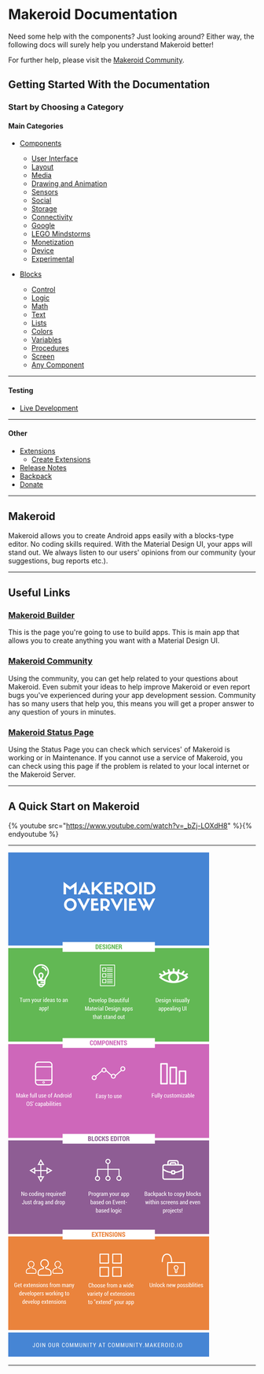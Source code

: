 # Makeroid Documentation

Need some help with the components? Just looking around? Either way, the following docs will surely help you understand Makeroid better!

For further help, please visit the [Makeroid Community](https://community.makeroid.io).

## Getting Started With the Documentation

### Start by Choosing a Category

#### Main Categories

* [Components](https://docs.makeroid.io/components.html)

  * [User Interface](https://docs.makeroid.io/components/user-interface.html)
  * [Layout](https://docs.makeroid.io/components/layout.html)
  * [Media](https://docs.makeroid.io/components/media.html)
  * [Drawing and Animation](https://docs.makeroid.io/components/drawing-and-animation.html)
  * [Sensors](https://docs.makeroid.io/components/sensors.html)
  * [Social](https://docs.makeroid.io/components/social.html)
  * [Storage](https://docs.makeroid.io/components/storage.html)
  * [Connectivity](https://docs.makeroid.io/components/connectivity.html)
  * [Google](//components/google.md)
  * [LEGO Mindstorms](https://docs.makeroid.io/components/lego-mindstorms.html)
  * [Monetization](https://docs.makeroid.io/components/monetization.html)
  * [Device](https://docs.makeroid.io/components/device.html)
  * [Experimental](https://docs.makeroid.io/components/experimental.html)

* [Blocks]()

  * [Control]()
  * [Logic]()
  * [Math]()
  * [Text]()
  * [Lists]()
  * [Colors]()
  * [Variables]()
  * [Procedures]()
  * [Screen]()
  * [Any Component]()

---

#### Testing

* [Live Development]()

---

#### Other

* [Extensions]()
  * [Create Extensions]()
* [Release Notes]()
* [Backpack]()
* [Donate]()

---

## Makeroid

Makeroid allows you to create Android apps easily with a blocks-type editor. No coding skills required. With the Material Design UI, your apps will stand out. We always listen to our users' opinions from our community \(your suggestions, bug reports etc.\).

---

## Useful Links

### [Makeroid Builder](http://builder.makeroid.io)

This is the page you're going to use to build apps. This is main app that allows you to create anything you want with a Material Design UI.

### [Makeroid Community](https://community.makeroid.io)

Using the community, you can get help related to your questions about Makeroid. Even submit your ideas to help improve Makeroid or even report bugs you've experienced during your app development session. Community has so many users that help you, this means you will get a proper answer to any question of yours in minutes.

### [Makeroid Status Page](https://status.makeroid.io)

Using the Status Page you can check which services' of Makeroid is working or in Maintenance. If you cannot use a service of Makeroid, you can check using this page if the problem is related to your local internet or the Makeroid Server.

---

## A Quick Start on Makeroid

{% youtube src="https://www.youtube.com/watch?v=_bZj-LOXdH8" %}{% endyoutube %}

---

![](/assets/overview.png)

---



